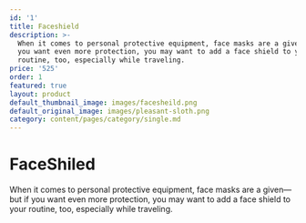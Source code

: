 ```yaml
---
id: '1'
title: Faceshield
description: >-
  When it comes to personal protective equipment, face masks are a given—but if
  you want even more protection, you may want to add a face shield to your
  routine, too, especially while traveling.
price: '525'
order: 1
featured: true
layout: product
default_thumbnail_image: images/facesheild.png
default_original_image: images/pleasant-sloth.png
category: content/pages/category/single.md
---
```

# FaceShiled

When it comes to personal protective equipment, face masks are a given—but if you want even more protection, you may want to add a face shield to your routine, too, especially while traveling.
